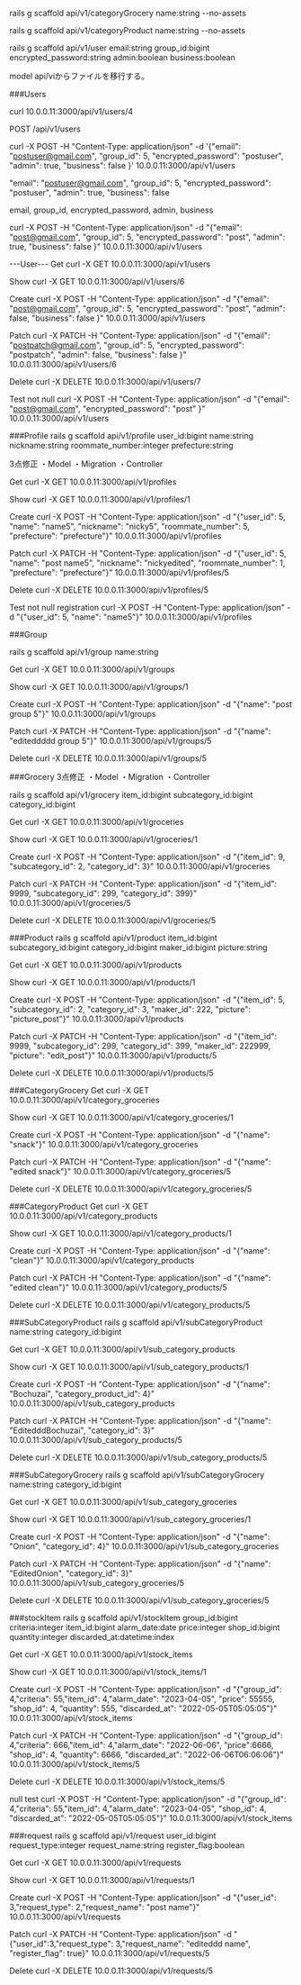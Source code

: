 
rails g scaffold api/v1/categoryGrocery name:string --no-assets

rails g scaffold api/v1/categoryProduct name:string --no-assets

rails g scaffold api/v1/user email:string group_id:bigint encrypted_password:string admin:boolean business:boolean



model api/viからファイルを移行する。





###Users

curl 10.0.0.11:3000/api/v1/users/4

POST /api/v1/users

curl -X POST -H "Content-Type: application/json"  -d '{"email": "postuser@gmail.com", "group_id": 5, "encrypted_password": "postuser", "admin": true, "business": false }' 10.0.0.11:3000/api/v1/users

"email": "postuser@gmail.com", "group_id": 5, "encrypted_password": "postuser", "admin": true, "business": false


 email, group_id, encrypted_password, 
   admin,  business

curl -X POST -H "Content-Type: application/json"  -d "{"email": "post@gmail.com", "group_id": 5, "encrypted_password": "post", "admin": true, "business": false }" 10.0.0.11:3000/api/v1/users

---User---
Get
curl -X GET 10.0.0.11:3000/api/v1/users

Show
curl -X GET 10.0.0.11:3000/api/v1/users/6

Create
curl -X POST -H "Content-Type: application/json" -d "{\"email\": \"post@gmail.com\", \"group_id\": 5, \"encrypted_password\": \"post\", \"admin\": false, \"business\": false }" 10.0.0.11:3000/api/v1/users

Patch
curl -X PATCH -H "Content-Type: application/json" -d "{\"email\": \"postpatch@gmail.com\", \"group_id\": 5, \"encrypted_password\": \"postpatch\", \"admin\": false, \"business\": false }" 10.0.0.11:3000/api/v1/users/6

Delete
curl -X DELETE 10.0.0.11:3000/api/v1/users/7

Test not null
curl -X POST -H "Content-Type: application/json" -d "{\"email\": \"post@gmail.com\",  \"encrypted_password\": \"post\" }" 10.0.0.11:3000/api/v1/users



###Profile
rails g scaffold api/v1/profile user_id:bigint name:string nickname:string roommate_number:integer prefecture:string

3点修正
・Model
・Migration
・Controller

Get
curl -X GET 10.0.0.11:3000/api/v1/profiles

Show
curl -X GET 10.0.0.11:3000/api/v1/profiles/1

Create
curl -X POST -H "Content-Type: application/json" -d "{\"user_id\": 5, \"name\": \"name5\", \"nickname\": \"nicky5\", \"roommate_number\": 5, \"prefecture\": \"prefecture\"}" 10.0.0.11:3000/api/v1/profiles

Patch
curl -X PATCH -H "Content-Type: application/json" -d "{\"user_id\": 5, \"name\": \"post name5\", \"nickname\": \"nickyedited\", \"roommate_number\": 1, \"prefecture\": \"prefecture\"}" 10.0.0.11:3000/api/v1/profiles/5

Delete
curl -X DELETE 10.0.0.11:3000/api/v1/profiles/5


Test not null registration
curl -X POST -H "Content-Type: application/json" -d "{\"user_id\": 5, \"name\": \"name5\"}" 10.0.0.11:3000/api/v1/profiles


###Group

rails g scaffold api/v1/group name:string

Get
curl -X GET 10.0.0.11:3000/api/v1/groups

Show
curl -X GET 10.0.0.11:3000/api/v1/groups/1

Create
curl -X POST -H "Content-Type: application/json" -d "{\"name\": \"post group 5\"}" 10.0.0.11:3000/api/v1/groups

Patch
curl -X PATCH -H "Content-Type: application/json" -d "{\"name\": \"editeddddd group 5\"}" 10.0.0.11:3000/api/v1/groups/5

Delete
curl -X DELETE 10.0.0.11:3000/api/v1/groups/5


###Grocery
3点修正
・Model
・Migration
・Controller

rails g scaffold api/v1/grocery item_id:bigint subcategory_id:bigint category_id:bigint


Get
curl -X GET 10.0.0.11:3000/api/v1/groceries

Show
curl -X GET 10.0.0.11:3000/api/v1/groceries/1

Create
curl -X POST -H "Content-Type: application/json" -d "{\"item_id\": 9, \"subcategory_id\": 2, \"category_id\": 3}" 10.0.0.11:3000/api/v1/groceries

Patch
curl -X PATCH -H "Content-Type: application/json" -d "{\"item_id\": 9999, \"subcategory_id\": 299, \"category_id\": 399}" 10.0.0.11:3000/api/v1/groceries/5

Delete
curl -X DELETE 10.0.0.11:3000/api/v1/groceries/5


###Product
rails g scaffold api/v1/product item_id:bigint subcategory_id:bigint category_id:bigint maker_id:bigint picture:string


Get
curl -X GET 10.0.0.11:3000/api/v1/products

Show
curl -X GET 10.0.0.11:3000/api/v1/products/1

Create
curl -X POST -H "Content-Type: application/json" -d "{\"item_id\": 5, \"subcategory_id\": 2, \"category_id\": 3, \"maker_id\": 222, \"picture\": \"picture_post\"}" 10.0.0.11:3000/api/v1/products

Patch
curl -X PATCH -H "Content-Type: application/json" -d "{\"item_id\": 9999, \"subcategory_id\": 299, \"category_id\": 399, \"maker_id\": 222999, \"picture\": \"edit_post\"}" 10.0.0.11:3000/api/v1/products/5

Delete
curl -X DELETE 10.0.0.11:3000/api/v1/products/5

###CategoryGrocery
Get
curl -X GET 10.0.0.11:3000/api/v1/category_groceries

Show
curl -X GET 10.0.0.11:3000/api/v1/category_groceries/1

Create
curl -X POST -H "Content-Type: application/json" -d "{\"name\": \"snack\"}" 10.0.0.11:3000/api/v1/category_groceries

Patch
curl -X PATCH -H "Content-Type: application/json" -d "{\"name\": \"edited snack\"}" 10.0.0.11:3000/api/v1/category_groceries/5

Delete
curl -X DELETE 10.0.0.11:3000/api/v1/category_groceries/5


###CategoryProduct
Get
curl -X GET 10.0.0.11:3000/api/v1/category_products

Show
curl -X GET 10.0.0.11:3000/api/v1/category_products/1

Create
curl -X POST -H "Content-Type: application/json" -d "{\"name\": \"clean\"}" 10.0.0.11:3000/api/v1/category_products

Patch
curl -X PATCH -H "Content-Type: application/json" -d "{\"name\": \"edited clean\"}" 10.0.0.11:3000/api/v1/category_products/5

Delete
curl -X DELETE 10.0.0.11:3000/api/v1/category_products/5


###SubCategoryProduct
rails g scaffold api/v1/subCategoryProduct name:string category_id:bigint

Get
curl -X GET 10.0.0.11:3000/api/v1/sub_category_products

Show
curl -X GET 10.0.0.11:3000/api/v1/sub_category_products/1

Create
curl -X POST -H "Content-Type: application/json" -d "{\"name\": \"Bochuzai\", \"category_product_id\": 4}" 10.0.0.11:3000/api/v1/sub_category_products

Patch
curl -X PATCH -H "Content-Type: application/json" -d "{\"name\": \"EditedddBochuzai\", \"category_id\": 3}" 10.0.0.11:3000/api/v1/sub_category_products/5

Delete
curl -X DELETE 10.0.0.11:3000/api/v1/sub_category_products/5


###SubCategoryGrocery
rails g scaffold api/v1/subCategoryGrocery name:string category_id:bigint

Get
curl -X GET 10.0.0.11:3000/api/v1/sub_category_groceries

Show
curl -X GET 10.0.0.11:3000/api/v1/sub_category_groceries/1

Create
curl -X POST -H "Content-Type: application/json" -d "{\"name\": \"Onion\", \"category_id\": 4}" 10.0.0.11:3000/api/v1/sub_category_groceries

Patch
curl -X PATCH -H "Content-Type: application/json" -d "{\"name\": \"EditedOnion\", \"category_id\": 3}" 10.0.0.11:3000/api/v1/sub_category_groceries/5

Delete
curl -X DELETE 10.0.0.11:3000/api/v1/sub_category_groceries/5


###stockItem
rails g scaffold api/v1/stockItem group_id:bigint criteria:integer item_id:bigint alarm_date:date price:integer shop_id:bigint quantity:integer discarded_at:datetime:index

Get
curl -X GET 10.0.0.11:3000/api/v1/stock_items

Show
curl -X GET 10.0.0.11:3000/api/v1/stock_items/1

Create
curl -X POST -H "Content-Type: application/json" -d "{\"group_id\": 4,\"criteria\": 55,\"item_id\": 4,\"alarm_date\": \"2023-04-05\", \"price\": 55555, \"shop_id\": 4, \"quantity\": 555, \"discarded_at\": \"2022-05-05T05:05:05\"}" 10.0.0.11:3000/api/v1/stock_items

Patch
curl -X PATCH -H "Content-Type: application/json" -d "{\"group_id\": 4,\"criteria\": 666,\"item_id\": 4,\"alarm_date\": \"2022-06-06\", \"price\":6666, \"shop_id\": 4, \"quantity\": 6666, \"discarded_at\": \"2022-06-06T06:06:06\"}" 10.0.0.11:3000/api/v1/stock_items/5

Delete
curl -X DELETE 10.0.0.11:3000/api/v1/stock_items/5

null test 
curl -X POST -H "Content-Type: application/json" -d "{\"group_id\": 4,\"criteria\": 55,\"item_id\": 4,\"alarm_date\": \"2023-04-05\",  \"shop_id\": 4,  \"discarded_at\": \"2022-05-05T05:05:05\"}" 10.0.0.11:3000/api/v1/stock_items



###request
rails g scaffold api/v1/request user_id:bigint request_type:integer request_name:string register_flag:boolean

Get
curl -X GET 10.0.0.11:3000/api/v1/requests

Show
curl -X GET 10.0.0.11:3000/api/v1/requests/1

Create
curl -X POST -H "Content-Type: application/json" -d "{\"user_id\": 3,\"request_type\": 2,\"request_name\":  \"post name\"}" 10.0.0.11:3000/api/v1/requests

Patch
curl -X PATCH -H "Content-Type: application/json" -d "{\"user_id\":3,\"request_type\": 3,\"request_name\": \"editeddd name\", \"register_flag\": true}" 10.0.0.11:3000/api/v1/requests/5



Delete
curl -X DELETE 10.0.0.11:3000/api/v1/requests/5







